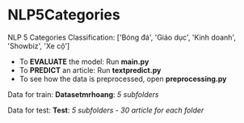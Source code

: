 # NLP5Categories
NLP 5 Categories Classification: ['Bóng đá', 'Giáo dục', 'Kinh doanh', 'Showbiz', 'Xe cộ']


  - To **EVALUATE** the model: Run **main.py**
  - To **PREDICT** an article: Run **textpredict.py**
  - To see how the data is preprocessed, open **preprocessing.py**

Data for train: **Datasetmrhoang**: *5 subfolders*

Data for test: **Test**: *5 subfolders - 30 article for each folder*
